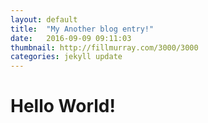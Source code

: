 ```yaml
---
layout: default
title:  "My Another blog entry!"
date:   2016-09-09 09:11:03
thumbnail: http://fillmurray.com/3000/3000
categories: jekyll update
---
```


# Hello World!
